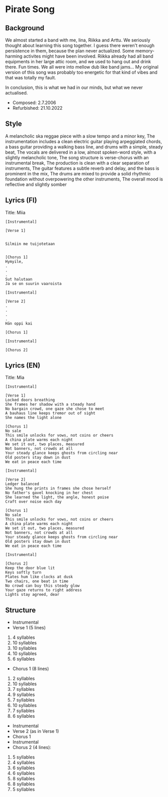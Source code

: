 # Pirate Song

## Background
We almost started a band with me, Iina, Riikka and Arttu. We seriously thought about learning this song together. I guess there weren't enough persistence in them, because the plan never actualized. Some memory-harming activites might have been involved. Riikka already had all band equipments in her large attic room, and we used to hang out and drink there. Fun times. We all were into mellow dub like band jams... My original version of this song was probably too energetic for that kind of vibes and that was totally my fault.

In conclusion, this is what we had in our minds, but what we never actualised.

- Composed: 2.7.2006
- Refurbished: 21.10.2022



## Style
A melancholic ska reggae piece with a slow tempo and a minor key, The instrumentation includes a clean electric guitar playing arpeggiated chords, a bass guitar providing a walking bass line, and drums with a simple, steady beat, The vocals are delivered in a low, almost spoken-word style, with a slightly melancholic tone, The song structure is verse-chorus with an instrumental break, The production is clean with a clear separation of instruments, The guitar features a subtle reverb and delay, and the bass is prominent in the mix, The drums are mixed to provide a solid rhythmic foundation without overpowering the other instruments, The overall mood is reflective and slightly somber

## Lyrics (FI)
Title: Miia
```
[Instrumental]

[Verse 1]


Silmiin me tuijotetaan


[Chorus 1]
Hymyile, 
.
.
.
Sut halutaan
Ja se on suurin vaaroista

[Instrumental]

[Verse 2]
.
.
.
.
Hän oppi kai

[Chorus 1]

[Instrumental]

[Chorus 2]

```




## Lyrics (EN)
Title: Mia

```
[Instrumental]

[Verse 1]
Locked doors breathing
She frames her shadow with a steady hand
No bargain crowd, one gaze she chose to meet
A bauhaus line keeps tremor out of sight
She names the light alone

[Chorus 1]
No sale
This smile unlocks for vows, not coins or cheers
A china plate warms each night
We set it out, two places, measured
Not banners, not crowds at all
Your steady glance keeps ghosts from circling near
Old posters stay down in dust
We eat in peace each time

[Instrumental]

[Verse 2]
Ledger balanced
She hung the prints in frames she chose herself
No father's gavel knocking in her chest
She learned the light, the angle, honest poise
Craft over noise each day

[Chorus 1]
No sale
This smile unlocks for vows, not coins or cheers
A china plate warms each night
We set it out, two places, measured
Not banners, not crowds at all
Your steady glance keeps ghosts from circling near
Old posters stay down in dust
We eat in peace each time

[Instrumental]

[Chorus 2]
Keep the door blue lit
Keys softly turn
Plates hum like clocks at dusk
Two chairs, one beat in time
No crowd can buy this steady glow
Your gaze returns to right address
Lights stay agreed, dear
```










## Structure
- Instrumental
- Verse 1 (5 lines)
1. 4 syllables
2. 10 syllables
3. 10 syllables
4. 10 syllables
5. 6 syllables
- Chorus 1 (8 lines)
1. 2 syllables
2. 10 syllables
3. 7 syllables 
4. 9 syllables
5. 7 syllables
6. 10 syllables
7. 7 syllables 
8. 6 syllables
- Instrumental
- Verse 2 (as in Verse 1)
- Chorus 1
- Instrumental
- Chorus 2 (4 lines):
1. 5 syllables
2. 4 syllables
3. 6 syllables
4. 6 syllables
5. 8 syllables
6. 8 syllables
7. 5 syllables


